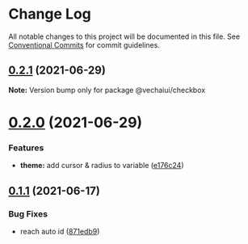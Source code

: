 # Change Log

All notable changes to this project will be documented in this file.
See [Conventional Commits](https://conventionalcommits.org) for commit guidelines.

## [0.2.1](https://github.com/vechai/vechaiui/compare/@vechaiui/checkbox@0.2.0...@vechaiui/checkbox@0.2.1) (2021-06-29)

**Note:** Version bump only for package @vechaiui/checkbox





# [0.2.0](https://github.com/vechai/vechaiui/compare/@vechaiui/checkbox@0.1.1...@vechaiui/checkbox@0.2.0) (2021-06-29)


### Features

* **theme:** add cursor & radius to variable ([e176c24](https://github.com/vechai/vechaiui/commit/e176c24def39299f62b6352183c174d1f3a1bc69))





## [0.1.1](https://github.com/vechai/vechaiui/compare/@vechaiui/checkbox@0.1.0...@vechaiui/checkbox@0.1.1) (2021-06-17)


### Bug Fixes

* reach auto id ([871edb9](https://github.com/vechai/vechaiui/commit/871edb9a24da108a0827cb8521ce577b5c4d470a))

